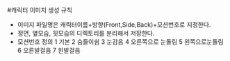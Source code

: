 
#캐릭터 이미지 생성 규칙

- 이미지 파일명은 캐릭터이름+방향(Front,Side,Back)+모션번호로 지정한다.
- 정면, 옆모습, 뒷모습의 디렉토리를 분리해서 저장한다.
- 모션번호 정의
  1 기본
  2 숨들이쉼
  3 눈감음
  4 오른쪽으로 눈돌림
  5 왼쪽으로눈돌림
  6 오른발걸음
  7 왼발걸음
